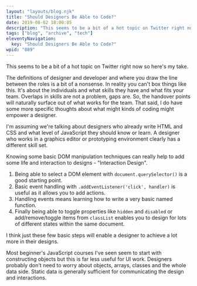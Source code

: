 ```yaml
---
layout: "layouts/blog.njk"
title: "Should Designers Be Able to Code?"
date: 2019-08-02 18:00:05
description: "This seems to be a bit of a hot topic on Twitter right now so here's my take"
tags: ["blog", "archive", "tech"]
eleventyNavigation:
  key: "Should Designers Be Able to Code?"
wpid: "889"
---
```


This seems to be a bit of a hot topic on Twitter right now so here's my take.

The definitions of designer and developer and where you draw the line between the roles is a bit of a nonsense. In reality you can't box things like this. It's about the individuals and what skills they have and what fits your team. Overlaps in skills are not a problem, gaps are. So, the handover points will naturally surface out of what works for the team. That said, I do have some more specific thoughts about what might kinds of coding might empower a designer.

I'm assuming we're talking about designers who already write HTML and CSS and what level of JavaScript they should know or learn. A designer who works in a graphics editor or prototyping environment clearly has a different skill set.

Knowing some basic DOM manipulation techniques can really help to add some life and interaction to designs - "Interaction Design".

<ol>
 	<li>Being able to select a DOM element with <code>document.querySelector()</code> is a good starting point.</li>
 	<li>Basic event handling with <code>.addEventListener('click', handler)</code> is useful as it allows you to add actions.</li>
 	<li>Handling events means learning how to write a very basic named function.</li>
 	<li>Finally being able to toggle properties like <code>hidden</code> and <code>disabled</code> or add/remove/toggle items from <code>classList</code> enables you to design for lots of different states within the same document.</li>
</ol>
I think just these few basic steps will enable a designer to achieve a lot more in their designs.

Most beginner's JavaScript courses I've seen seem to start with constructing objects but this is far less useful for UI work. Designers probably don't need to worry about objects, arrays, classes and the whole data side. Static data is generally sufficient for communicating the design and interactions.
